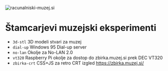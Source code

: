 ![racunalniski-muzej.si](https://raw.githubusercontent.com/markostamcar/muzej.si/master/muzej.jpg)
# Štamcarjevi muzejski eksperimenti
- `3d-stl` 3D modeli stvari za muzej
- `dial-up` Windows 95 Dial-up server
- `no-lan` Okolje za No-LAN 2.0
- `vt320` Raspberry Pi okolje za dostop do zbirka.muzej.si prek DEC VT320
- `zbirka-crt` CSS+JS za retro CRT izgled https://zbirka.muzej.si/

